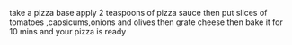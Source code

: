 take a pizza base apply 2 teaspoons of pizza sauce then put slices of tomatoes ,capsicums,onions and olives then grate cheese then bake it for 10 mins and your pizza is ready 